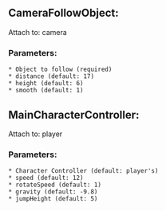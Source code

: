 ## CameraFollowObject:  

Attach to: camera  
### Parameters:  
	* Object to follow (required)  
	* distance (default: 17)  
	* height (default: 6)  
	* smooth (default: 1)  

## MainCharacterController:

Attach to: player  
### Parameters:
	* Character Controller (default: player's)  
	* speed (default: 12)  
	* rotateSpeed (default: 1)  
	* gravity (default: -9.8)  
	* jumpHeight (default: 5)  

